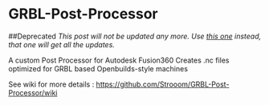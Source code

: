# GRBL-Post-Processor

##Deprecated
*This post will not be updated any more.
Use [this one](https://github.com/OpenBuilds/OpenBuilds-Fusion360-Postprocessor) instead, that one will get all the updates.*

A custom Post Processor for Autodesk Fusion360
Creates .nc files optimized for GRBL based Openbuilds-style machines

See wiki for more details : https://github.com/Strooom/GRBL-Post-Processor/wiki
